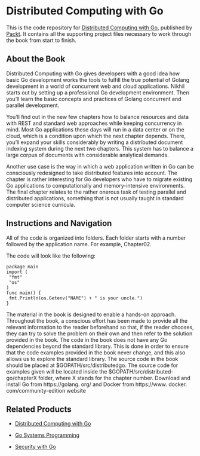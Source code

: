 # Distributed Computing with Go
This is the code repository for [Distributed Computing with Go](https://www.packtpub.com/application-development/distributed-computing-go?utm_source=github&utm_medium=repository&utm_campaign=9781787125384), published by [Packt](https://www.packtpub.com/?utm_source=github). It contains all the supporting project files necessary to work through the book from start to finish.
## About the Book
Distributed Computing with Go gives developers with a good idea how basic Go development works the tools to fulfill the true potential of Golang development in a world of concurrent web and cloud applications. Nikhil starts out by setting up a professional Go development environment. Then you’ll learn the basic concepts and practices of Golang concurrent and parallel development.

You’ll find out in the new few chapters how to balance resources and data with REST and standard web approaches while keeping concurrency in mind.  Most Go applications these days will run in a data center or on the cloud, which is a condition upon which the next chapter depends. There, you’ll expand your skills considerably by writing a distributed document indexing system during the next two chapters. This system has to balance a large corpus of documents with considerable analytical demands.

Another use case is the way in which a web application written in Go can be consciously redesigned to take distributed features into account. The chapter is rather interesting for Go developers who have to migrate existing Go applications to computationally and memory-intensive environments. The final chapter relates to the rather onerous task of testing parallel and distributed applications, something that is not usually taught in standard computer science curricula.

## Instructions and Navigation
All of the code is organized into folders. Each folder starts with a number followed by the application name. For example, Chapter02.



The code will look like the following:
```
package main
import (
 "fmt"
 "os"
)
func main() {
 fmt.Println(os.Getenv("NAME") + " is your uncle.")
}
```

The material in the book is designed to enable a hands-on approach. Throughout the book, a conscious effort has been made to provide all the relevant information to the reader beforehand so that, if the reader chooses, they can try to solve the problem on their own and then refer to the solution provided in the book. The code in the book does not have any Go dependencies beyond the standard library. This is done in order to ensure that the code examples provided in the book never change, and this also allows us to explore the standard library. 
The source code in the book should be placed at $GOPATH/src/distributedgo. The source code for examples given will be located inside the $GOPATH/src/distributed-go/chapterX folder, where X stands for the chapter number.
Download and install Go from https://golang. org/ and Docker from https://www. docker. com/community-edition website

## Related Products
* [Distributed Computing with Go](https://www.packtpub.com/application-development/hands-software-architecture-golang?utm_source=github&utm_medium=repository&utm_campaign=9781788622592)

* [Go Systems Programming](https://www.packtpub.com/networking-and-servers/go-systems-programming?utm_source=github&utm_medium=repository&utm_content=9781787125643)

* [Security with Go](https://www.packtpub.com/networking-and-servers/security-go?utm_source=github&utm_medium=repository&utm_campaign=9781788627917)
